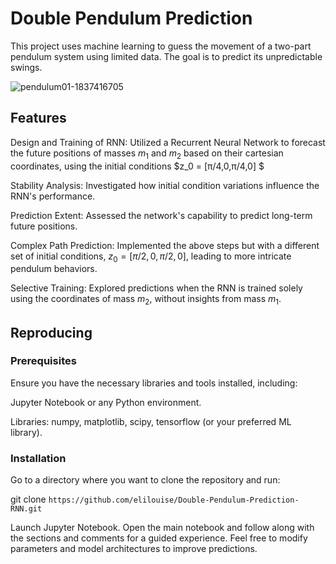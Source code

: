 # Double Pendulum Prediction

This project uses machine learning to guess the movement of a two-part pendulum system using limited data. The goal is to predict its unpredictable swings.

![pendulum01-1837416705](https://github.com/elilouise/Double-Pendulum/assets/53550369/2c137b3b-1945-445d-b17e-facc51e89c6b)

## Features

Design and Training of RNN: Utilized a Recurrent Neural Network to forecast the future positions of masses 
$m_1$ and $m_2$ based on their cartesian coordinates, using the initial conditions 
$z_0 = [π/4,0,π/4,0] $

Stability Analysis: Investigated how initial condition variations influence the RNN's performance.

Prediction Extent: Assessed the network's capability to predict long-term future positions.

Complex Path Prediction: Implemented the above steps but with a different set of initial conditions, 
$z_0= [π/2,0,π/2,0]$, leading to more intricate pendulum behaviors.

Selective Training: Explored predictions when the RNN is trained solely using the coordinates of mass 
$m_2$, without insights from mass $m_1$.

## Reproducing

### Prerequisites

Ensure you have the necessary libraries and tools installed, including:

Jupyter Notebook or any Python environment.

Libraries: numpy, matplotlib, scipy, tensorflow (or your preferred ML library).

### Installation

Go to a directory where you want to clone the repository and run:

git clone `https://github.com/elilouise/Double-Pendulum-Prediction-RNN.git`

Launch Jupyter Notebook. Open the main notebook and follow along with the sections and comments for a guided experience. Feel free to modify parameters and model architectures to improve predictions.
